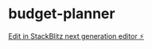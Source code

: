 # budget-planner

[Edit in StackBlitz next generation editor ⚡️](https://stackblitz.com/~/github.com/pkhiani/budget-planner)